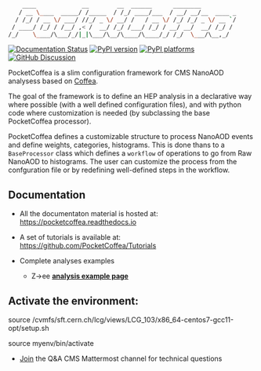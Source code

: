 ```bash
    ____             __        __  ______      ________          
   / __ \____  _____/ /_____  / /_/ ____/___  / __/ __/__  ____ _
  / /_/ / __ \/ ___/ //_/ _ \/ __/ /   / __ \/ /_/ /_/ _ \/ __ `/
 / ____/ /_/ / /__/ ,< /  __/ /_/ /___/ /_/ / __/ __/  __/ /_/ / 
/_/    \____/\___/_/|_|\___/\__/\____/\____/_/ /_/  \___/\__,_/  
```
<!--[![Actions Status][actions-badge]][actions-link] -->
[![Documentation Status][rtd-badge]][rtd-link]
[![PyPI version][pypi-version]][pypi-link]
[![PyPI platforms][pypi-platforms]][pypi-link]
[![GitHub Discussion][github-discussions-badge]][github-discussions-link]

<!-- prettier-ignore-start -->
[actions-badge]:            https://github.com/PocketCoffea/PocketCoffea/workflows/CI/badge.svg
[actions-link]:             https://github.com/PocketCoffea/PocketCoffea/actions
[github-discussions-badge]: https://img.shields.io/static/v1?label=Discussions&message=Ask&color=blue&logo=github
[github-discussions-link]:  https://github.com/PocketCoffea/PocketCoffea/discussions
[pypi-link]:                https://pypi.org/project/pocket-coffea/
[pypi-platforms]:           https://img.shields.io/pypi/pyversions/pocket-coffea
[pypi-version]:             https://img.shields.io/pypi/v/pocket-coffea
[rtd-badge]:                https://readthedocs.org/projects/pocketcoffea/badge/?version=latest
[rtd-link]:                 https://pocketcoffea.readthedocs.io/en/latest/?badge=latest

<!-- prettier-ignore-end -->
PocketCoffea is a slim configuration framework for CMS NanoAOD analysess based on [Coffea](https://github.com/CoffeaTeam/coffea/). 

The goal of the framework is to define an HEP analysis in a declarative way where possible (with a well defined
configuration files), and with python code where customization is needed (by subclassing the base PocketCoffea processor).

PocketCoffea defines a customizable structure to process NanoAOD events and define weights, categories, histograms. This
is done thans to a `BaseProcessor` class which defines a `workflow` of operations to go from Raw NanoAOD to histograms.
The user can customize the process from the confguration file or by redefining well-defined steps in the workflow.

## Documentation

- All the documentaton material is hosted at: https://pocketcoffea.readthedocs.io

- A set of tutorials is available at: https://github.com/PocketCoffea/Tutorials

- Complete analyses examples
  - Z->ee **[analysis example page](https://pocketcoffea.readthedocs.io/en/latest/analysis_example.html)**
 
 ## Activate the environment:
source /cvmfs/sft.cern.ch/lcg/views/LCG_103/x86_64-centos7-gcc11-opt/setup.sh

source myenv/bin/activate
  
- [Join](https://mattermost.web.cern.ch/cms-exp/channels/pocketcoffea---qa) the Q&A CMS Mattermost channel for technical questions


